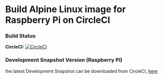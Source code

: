 # Build Alpine Linux image for Raspberry Pi on CircleCI

### Build Status

**CircleCI:** [![CircleCI](https://circleci.com/gh/strfry/raspi_lite_build/tree/master.png?style=badge)](https://circleci.com/gh/strfry/raspi_lite_build)

### Development Snapshot Version (Raspberry PI)

the latest Development Snapshot can be downloaded from CircleCI, 
[here](https://circleci.com/api/v1.1/project/github/strfry/raspi_lite_build/latest/artifacts/0/deploy/sdcard.img.zip?filter=successful&branch=master)
